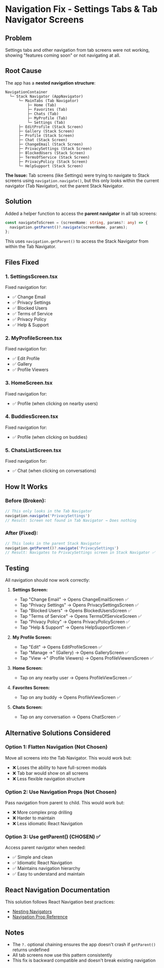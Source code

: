# Navigation Fix - Settings Tabs & Tab Navigator Screens

## Problem

Settings tabs and other navigation from tab screens were not working, showing "features coming soon" or not navigating at all.

## Root Cause

The app has a **nested navigation structure**:
```
NavigationContainer
  └─ Stack Navigator (AppNavigator)
      └─ MainTabs (Tab Navigator)
          ├─ Home (Tab)
          ├─ Favorites (Tab)
          ├─ Chats (Tab)
          ├─ MyProfile (Tab)
          └─ Settings (Tab)
      ├─ EditProfile (Stack Screen)
      ├─ Gallery (Stack Screen)
      ├─ Profile (Stack Screen)
      ├─ Chat (Stack Screen)
      ├─ ChangeEmail (Stack Screen)
      ├─ PrivacySettings (Stack Screen)
      ├─ BlockedUsers (Stack Screen)
      ├─ TermsOfService (Stack Screen)
      ├─ PrivacyPolicy (Stack Screen)
      └─ HelpSupport (Stack Screen)
```

**The Issue:** Tab screens (like Settings) were trying to navigate to Stack screens using `navigation.navigate()`, but this only looks within the current navigator (Tab Navigator), not the parent Stack Navigator.

## Solution

Added a helper function to access the **parent navigator** in all tab screens:

```typescript
const navigateToScreen = (screenName: string, params?: any) => {
  navigation.getParent()?.navigate(screenName, params);
};
```

This uses `navigation.getParent()` to access the Stack Navigator from within the Tab Navigator.

## Files Fixed

### 1. SettingsScreen.tsx
Fixed navigation for:
- ✅ Change Email
- ✅ Privacy Settings
- ✅ Blocked Users
- ✅ Terms of Service
- ✅ Privacy Policy
- ✅ Help & Support

### 2. MyProfileScreen.tsx
Fixed navigation for:
- ✅ Edit Profile
- ✅ Gallery
- ✅ Profile Viewers

### 3. HomeScreen.tsx
Fixed navigation for:
- ✅ Profile (when clicking on nearby users)

### 4. BuddiesScreen.tsx
Fixed navigation for:
- ✅ Profile (when clicking on buddies)

### 5. ChatsListScreen.tsx
Fixed navigation for:
- ✅ Chat (when clicking on conversations)

## How It Works

### Before (Broken):
```typescript
// This only looks in the Tab Navigator
navigation.navigate('PrivacySettings')
// Result: Screen not found in Tab Navigator → Does nothing
```

### After (Fixed):
```typescript
// This looks in the parent Stack Navigator
navigation.getParent()?.navigate('PrivacySettings')
// Result: Navigates to PrivacySettings screen in Stack Navigator ✅
```

## Testing

All navigation should now work correctly:

1. **Settings Screen:**
   - Tap "Change Email" → Opens ChangeEmailScreen ✅
   - Tap "Privacy Settings" → Opens PrivacySettingsScreen ✅
   - Tap "Blocked Users" → Opens BlockedUsersScreen ✅
   - Tap "Terms of Service" → Opens TermsOfServiceScreen ✅
   - Tap "Privacy Policy" → Opens PrivacyPolicyScreen ✅
   - Tap "Help & Support" → Opens HelpSupportScreen ✅

2. **My Profile Screen:**
   - Tap "Edit" → Opens EditProfileScreen ✅
   - Tap "Manage →" (Gallery) → Opens GalleryScreen ✅
   - Tap "View →" (Profile Viewers) → Opens ProfileViewersScreen ✅

3. **Home Screen:**
   - Tap on any nearby user → Opens ProfileViewScreen ✅

4. **Favorites Screen:**
   - Tap on any buddy → Opens ProfileViewScreen ✅

5. **Chats Screen:**
   - Tap on any conversation → Opens ChatScreen ✅

## Alternative Solutions Considered

### Option 1: Flatten Navigation (Not Chosen)
Move all screens into the Tab Navigator. This would work but:
- ❌ Loses the ability to have full-screen modals
- ❌ Tab bar would show on all screens
- ❌ Less flexible navigation structure

### Option 2: Use Navigation Props (Not Chosen)
Pass navigation from parent to child. This would work but:
- ❌ More complex prop drilling
- ❌ Harder to maintain
- ❌ Less idiomatic React Navigation

### Option 3: Use getParent() (CHOSEN) ✅
Access parent navigator when needed:
- ✅ Simple and clean
- ✅ Idiomatic React Navigation
- ✅ Maintains navigation hierarchy
- ✅ Easy to understand and maintain

## React Navigation Documentation

This solution follows React Navigation best practices:
- [Nesting Navigators](https://reactnavigation.org/docs/nesting-navigators/)
- [Navigation Prop Reference](https://reactnavigation.org/docs/navigation-prop/)

## Notes

- The `?.` optional chaining ensures the app doesn't crash if `getParent()` returns undefined
- All tab screens now use this pattern consistently
- This fix is backward compatible and doesn't break existing navigation
